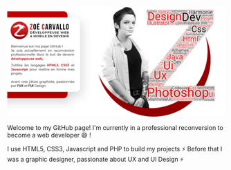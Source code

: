 ![Cover](https://github.com/Zoe-CF/Zoe-CF/blob/master/img/cover.jpg)

Welcome to my GitHub page! I'm currently in a professional reconversion to become a web developer 😄 !

I use HTML5, CSS3, Javascript and PHP to build my projects ⚡
Before that I was a graphic designer, passionate about UX and UI Design ⚡
<!--
**Zoe-CF/Zoe-CF** is a ✨ _special_ ✨ repository because its `README.md` (this file) appears on your GitHub profile.

Here are some ideas to get you started:

- 🔭 I’m currently working on ...
- 🌱 I’m currently learning ...
- 👯 I’m looking to collaborate on ...
- 🤔 I’m looking for help with ...
- 💬 Ask me about ...
- 📫 How to reach me: ...
- 😄 Pronouns: ...
- ⚡ Fun fact: ...
-->
